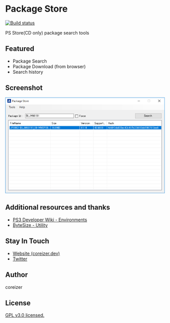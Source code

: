 # Package Store
[![Build status](https://ci.appveyor.com/api/projects/status/5j92bdq3sv9hp7gm?svg=true)](https://ci.appveyor.com/project/coreizer/packagestore)

PS Store(CD only) package search tools

## Featured
 - Package Search
 - Package Download (from browser)
 - Search history

## Screenshot
![ScreenShot](docs/PackageStore.png)

## Additional resources and thanks
 - [PS3 Developer Wiki - Environments](https://www.psdevwiki.com/ps3/Environments)
 - [ByteSize - Utility](https://github.com/omar/ByteSize)

## Stay In Touch
- [Website (coreizer.dev)](https://www.coreizer.dev)
- [Twitter](https://www.twitter.com/coreizer)

## Author
coreizer

## License
[GPL v3.0 licensed.](LICENSE)
